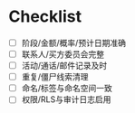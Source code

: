 # Checklist

- [ ] 阶段/金额/概率/预计日期准确
- [ ] 联系人/买方委员会完整
- [ ] 活动/通话/邮件记录及时
- [ ] 重复/僵尸线索清理
- [ ] 命名/标签与命名空间一致
- [ ] 权限/RLS与审计日志启用
